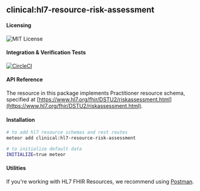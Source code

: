 ## clinical:hl7-resource-risk-assessment

#### Licensing  
![MIT License](https://img.shields.io/badge/license-MIT-blue.svg)


#### Integration & Verification Tests  
[![CircleCI](https://circleci.com/gh/clinical-meteor/hl7-resource-risk-assessment/tree/master.svg?style=svg)](https://circleci.com/gh/clinical-meteor/hl7-resource-risk-assessment/tree/master)


#### API Reference  
The resource in this package implements Practitioner resource schema, specified at [https://www.hl7.org/fhir/DSTU2/riskassessment.html](https://www.hl7.org/fhir/DSTU2/riskassessment.html). 


#### Installation  

````bash
# to add hl7 resource schemas and rest routes
meteor add clinical:hl7-resource-risk-assessment

# to initialize default data
INITIALIZE=true meteor
````


#### Utilities  

If you're working with HL7 FHIR Resources, we recommend using [Postman](https://chrome.google.com/webstore/detail/postman/fhbjgbiflinjbdggehcddcbncdddomop?hl=en).

